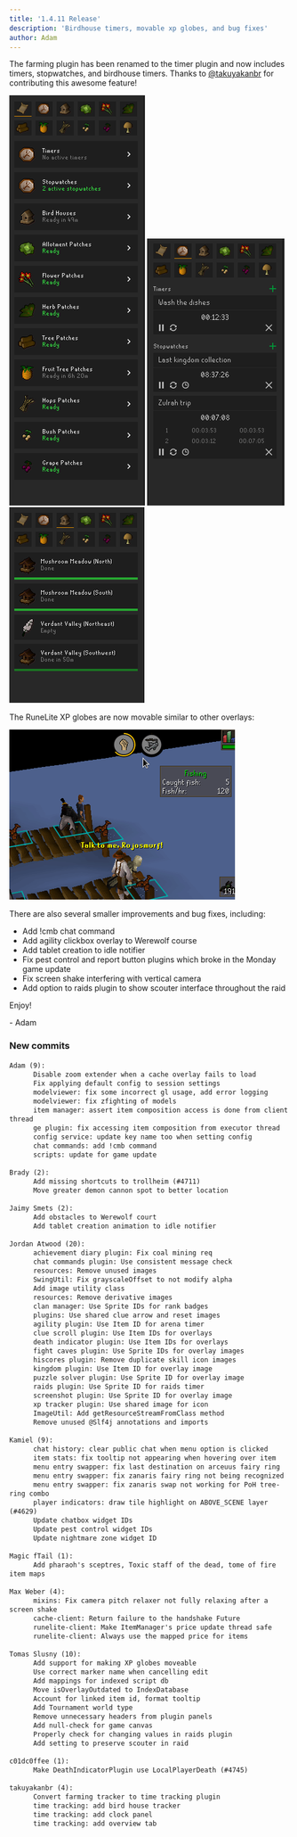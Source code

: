```yaml
---
title: '1.4.11 Release'
description: 'Birdhouse timers, movable xp globes, and bug fixes'
author: Adam
---
```


The farming plugin has been renamed to the timer plugin and now includes timers,
stopwatches, and birdhouse timers. Thanks to
[@takuyakanbr](https://github.com/takuyakanbr) for contributing this awesome
feature!

![timer1](/img/blog/1.4.11-Release/timer1.png)
![timer2](/img/blog/1.4.11-Release/timer2.png)
![timer3](/img/blog/1.4.11-Release/timer3.png)


The RuneLite XP globes are now movable similar to other overlays:

![globes](/img/blog/1.4.11-Release/globes.gif)

There are also several smaller improvements and bug fixes, including:

 * Add !cmb chat command
 * Add agility clickbox overlay to Werewolf course
 * Add tablet creation to idle notifier
 * Fix pest control and report button plugins which broke in the Monday game
   update
 * Fix screen shake interfering with vertical camera
 * Add option to raids plugin to show scouter interface throughout the raid

Enjoy!
 
\- Adam

### New commits

```
Adam (9):
      Disable zoom extender when a cache overlay fails to load
      Fix applying default config to session settings
      modelviewer: fix some incorrect gl usage, add error logging
      modelviewer: fix zfighting of models
      item manager: assert item composition access is done from client thread
      ge plugin: fix accessing item composition from executor thread
      config service: update key name too when setting config
      chat commands: add !cmb command
      scripts: update for game update

Brady (2):
      Add missing shortcuts to trollheim (#4711)
      Move greater demon cannon spot to better location

Jaimy Smets (2):
      Add obstacles to Werewolf court
      Add tablet creation animation to idle notifier

Jordan Atwood (20):
      achievement diary plugin: Fix coal mining req
      chat commands plugin: Use consistent message check
      resources: Remove unused images
      SwingUtil: Fix grayscaleOffset to not modify alpha
      Add image utility class
      resources: Remove derivative images
      clan manager: Use Sprite IDs for rank badges
      plugins: Use shared clue arrow and reset images
      agility plugin: Use Item ID for arena timer
      clue scroll plugin: Use Item IDs for overlays
      death indicator plugin: Use Item IDs for overlays
      fight caves plugin: Use Sprite IDs for overlay images
      hiscores plugin: Remove duplicate skill icon images
      kingdom plugin: Use Item ID for overlay image
      puzzle solver plugin: Use Sprite ID for overlay image
      raids plugin: Use Sprite ID for raids timer
      screenshot plugin: Use Sprite ID for overlay image
      xp tracker plugin: Use shared image for icon
      ImageUtil: Add getResourceStreamFromClass method
      Remove unused @Slf4j annotations and imports

Kamiel (9):
      chat history: clear public chat when menu option is clicked
      item stats: fix tooltip not appearing when hovering over item
      menu entry swapper: fix last destination on arceuus fairy ring
      menu entry swapper: fix zanaris fairy ring not being recognized
      menu entry swapper: fix zanaris swap not working for PoH tree-ring combo
      player indicators: draw tile highlight on ABOVE_SCENE layer (#4629)
      Update chatbox widget IDs
      Update pest control widget IDs
      Update nightmare zone widget ID

Magic fTail (1):
      Add pharaoh's sceptres, Toxic staff of the dead, tome of fire item maps

Max Weber (4):
      mixins: Fix camera pitch relaxer not fully relaxing after a screen shake
      cache-client: Return failure to the handshake Future
      runelite-client: Make ItemManager's price update thread safe
      runelite-client: Always use the mapped price for items

Tomas Slusny (10):
      Add support for making XP globes moveable
      Use correct marker name when cancelling edit
      Add mappings for indexed script db
      Move isOverlayOutdated to IndexDatabase
      Account for linked item id, format tooltip
      Add Tournament world type
      Remove unnecessary headers from plugin panels
      Add null-check for game canvas
      Properly check for changing values in raids plugin
      Add setting to preserve scouter in raid

c01dc0ffee (1):
      Make DeathIndicatorPlugin use LocalPlayerDeath (#4745)

takuyakanbr (4):
      Convert farming tracker to time tracking plugin
      time tracking: add bird house tracker
      time tracking: add clock panel
      time tracking: add overview tab
```

